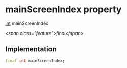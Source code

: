 


# mainScreenIndex property







[int](https:api.flutter.dev/flutter/dart-core/int-class.html) mainScreenIndex
  
_\<span class="feature"\>final\</span\>_






## Implementation

```dart
final int mainScreenIndex;
```







